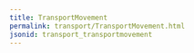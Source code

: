 ```yaml
---
title: TransportMovement
permalink: transport/TransportMovement.html
jsonid: transport_transportmovement
---
```

